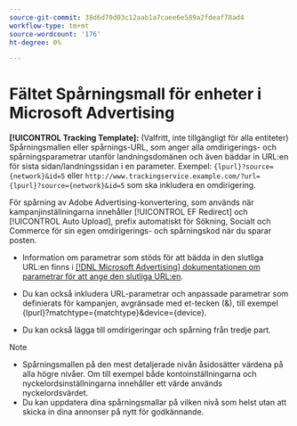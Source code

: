 ```yaml
---
source-git-commit: 38d6d70d03c12aab1a7caee6e589a2fdeaf78ad4
workflow-type: tm+mt
source-wordcount: '176'
ht-degree: 0%

---
```

# Fältet Spårningsmall för enheter i Microsoft Advertising

<!-- Search CRUD and bulk edit of Microsoft entity settings -->

**[!UICONTROL Tracking Template]:** (Valfritt, inte tillgängligt för alla entiteter) Spårningsmallen eller spårnings-URL, som anger alla omdirigerings- och spårningsparametrar utanför landningsdomänen och även bäddar in URL:en för sista sidan/landningssidan i en parameter. Exempel: `{lpurl}?source={network}&id=5` eller `http://www.trackingservice.example.com/?url={lpurl}?source={network}&id=5` som ska inkludera en omdirigering.

För spårning av Adobe Advertising-konvertering, som används när kampanjinställningarna innehåller [!UICONTROL EF Redirect] och [!UICONTROL Auto Upload], prefix automatiskt för Sökning, Socialt och Commerce för sin egen omdirigerings- och spårningskod när du sparar posten.

* Information om parametrar som stöds för att bädda in den slutliga URL:en finns i [[!DNL Microsoft Advertising] dokumentationen om parametrar för att ange den slutliga URL:en](https://help.ads.microsoft.com/#apex/3/en/56799).

* Du kan också inkludera URL-parametrar och anpassade parametrar som definierats för kampanjen, avgränsade med et-tecken (&amp;), till exempel {lpurl}?matchtype={matchtype}&amp;device={device}.

* Du kan också lägga till omdirigeringar och spårning från tredje part.

<!-- Some entities may need additional/different notes. Try to keep this applicable to all MS entities. -->

>[!NOTE]
>
>* Spårningsmallen på den mest detaljerade nivån åsidosätter värdena på alla högre nivåer. Om till exempel både kontoinställningarna och nyckelordsinställningarna innehåller ett värde används nyckelordsvärdet.
>* Du kan uppdatera dina spårningsmallar på vilken nivå som helst utan att skicka in dina annonser på nytt för godkännande.
